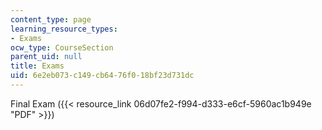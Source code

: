 ```yaml
---
content_type: page
learning_resource_types:
- Exams
ocw_type: CourseSection
parent_uid: null
title: Exams
uid: 6e2eb073-c149-cb64-76f0-18bf23d731dc
---
```


Final Exam ({{< resource_link 06d07fe2-f994-d333-e6cf-5960ac1b949e "PDF" >}})